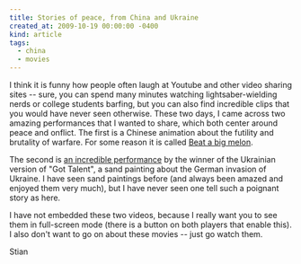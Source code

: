 ```yaml
---
title: Stories of peace, from China and Ukraine
created_at: 2009-10-19 00:00:00 -0400
kind: article
tags:
  - china
  - movies
---
```


I think it is funny how people often laugh at Youtube and other video
sharing sites -- sure, you can spend many minutes watching
lightsaber-wielding nerds or college students barfing, but you can also
find incredible clips that you would have never seen otherwise. These
two days, I came across two amazing performances that I wanted to share,
which both center around peace and onflict. The first is a Chinese
animation about the futility and brutality of warfare. For some reason
it is called [Beat a big
melon](http://v.youku.com/v_show/id_XMTI0MTc4MDAw.html).

The second is [an incredible
performance](http://www.youtube.com/watch?v=Cri7aQHRT7k&fmt=22) by the
winner of the Ukrainian version of "Got Talent", a sand painting about
the German invasion of Ukraine. I have seen sand paintings before (and
always been amazed and enjoyed them very much), but I have never seen
one tell such a poignant story as here.

I have not embedded these two videos, because I really want you to see
them in full-screen mode (there is a button on both players that enable
this). I also don't want to go on about these movies -- just go watch
them.

Stian
